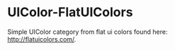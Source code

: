 UIColor-FlatUIColors
====================

Simple UIColor category from flat ui colors found here: http://flatuicolors.com/.
